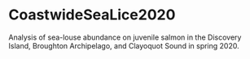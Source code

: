 # CoastwideSeaLice2020
Analysis of sea-louse abundance on juvenile salmon in the Discovery Island, Broughton Archipelago, and Clayoquot Sound in spring 2020.
